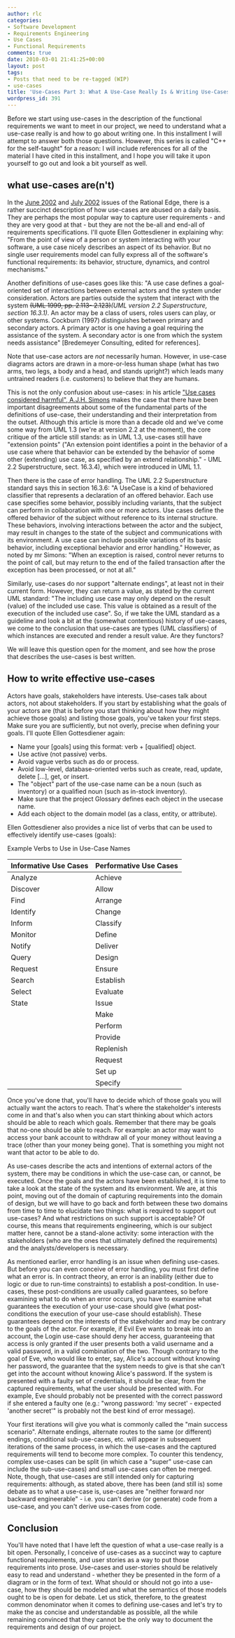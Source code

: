 ```yaml
---
author: rlc
categories:
- Software Development
- Requirements Engineering
- Use Cases
- Functional Requirements
comments: true
date: 2010-03-01 21:41:25+00:00
layout: post
tags:
- Posts that need to be re-tagged (WIP)
- use-cases
title: 'Use-Cases Part 3: What A Use-Case Really Is & Writing Use-Cases'
wordpress_id: 391
---
```


Before we start using use-cases in the description of the functional requirements we want to meet in our project, we need to understand what a use-case really is and how to go about writing one. In this installment I will attempt to answer both those questions. However, this series is called "C++ for the self-taught" for a reason: I will include references for all of the material I have cited in this installment, and I hope you will take it upon yourself to go out and look a bit yourself as well.

<!--more-->

## what use-cases are(n't)

In the [June 2002](http://www.ibm.com/developerworks/rational/library/content/RationalEdge/jun02/MisuseUseCasesJun02.pdf) and [July 2002](http://www.ibm.com/developerworks/rational/library/content/RationalEdge/jul02/TopTenWaysJul02.pdf) issues of the Rational Edge, there is a rather succinct description of how use-cases are abused on a daily basis. They are perhaps the most popular way to capture user requirements - and they are very good at that - but they are not the be-all and end-all of requirements specifications. I'll quote Ellen Gottesdiener in explaining why: "From the point of view of a person or system interacting with your software, a use case nicely describes an aspect of its behavior. But no single user requirements model can fully express all of the software's functional requirements: its behavior, structure, dynamics, and control mechanisms."

Another definitions of use-cases goes like this: "A use case defines a goal-oriented set of interactions between external actors and the system under consideration. Actors are parties outside the system that interact with the system <del>(UML 1999, pp. 2.113- 2.123)</del>_(UML version 2.2 Superstructure, section 16.3.1)_. An actor may be a class of users, roles users can play, or other systems. Cockburn (1997) distinguishes between primary and secondary actors. A primary actor is one having a goal requiring the assistance of the system. A secondary actor is one from which the system needs assistance" [Bredemeyer Consulting, edited for references].

Note that use-case actors are _not_ necessarily human. However, in use-case diagrams actors are drawn in a more-or-less human shape (what has two arms, two legs, a body and a head, and stands upright?) which leads many untrained readers (i.e. customers) to believe that they are humans.

This is not the only confusion about use-cases: in his article ["Use cases considered harmful", A.J.H. Simons](http://doi.ieeecomputersociety.org/10.1109/TOOLS.1999.779012) makes the case that there have been important disagreements about some of the fundamental parts of the definitions of use-case, their understanding and their interpretation from the outset. Although this article is more than a decade old and we've come some way from UML 1.3 (we're at version 2.2 at the moment), the core critique of the article still stands: as in UML 1.3, use-cases still have "extension points" ("An extension point identifies a point in the behavior of a use case where that behavior can be extended by the behavior of some other (extending) use case, as specified by an extend relationship." - UML 2.2 Superstructure, sect. 16.3.4), which were introduced in UML 1.1.

Then there is the case of error handling. The UML 2.2 Superstructure standard says this in section 16.3.6: "A UseCase is a kind of behaviored classifier that represents a declaration of an offered behavior. Each use case specifies some behavior, possibly including variants, that the subject can perform in collaboration with one or more actors. Use cases define the offered behavior of the subject without reference to its internal structure. These behaviors, involving interactions between the actor and the subject, may result in changes to the state of the subject and communications with its environment. A use case can include possible variations of its basic behavior, including exceptional behavior and error handling." However, as noted by mr Simons: "When an exception is raised, control never returns to the point of call, but may return to the end of the failed transaction after the exception has been processed, or not at all."

Similarly, use-cases do nor support "alternate endings", at least not in their current form. However, they can return a value, as stated by the current UML standard: "The including use case may only depend on the result (value) of the included use case. This value is obtained as a result of the execution of the included use case". So, if we take the UML standard as a guideline and look a bit at the (somewhat contentious) history of use-cases, we come to the conclusion that use-cases are types (UML classifiers) of which instances are executed and render a result value. Are they functors?

We will leave this question open for the moment, and see how the prose that describes the use-cases is best written.

## How to write effective use-cases

Actors have goals, stakeholders have interests. Use-cases talk about actors, not about stakeholders. If you start by establishing what the goals of your actors are (that is before you start thinking about how they might achieve those goals) and listing those goals, you've taken your first steps. Make sure you are sufficiently, but not overly, precise when defining your goals. I'll quote Ellen Gottesdiener again:

- Name your [goals] using this format: verb + [qualified] object.
- Use active (not passive) verbs.
- Avoid vague verbs such as do or process.
- Avoid low-level, database-oriented verbs such as create, read, update, delete [...], get, or insert.
- The "object" part of the use-case name can be a noun (such as inventory) or a qualified noun (such as in-stock inventory).
- Make sure that the project Glossary defines each object in the usecase name.
- Add each object to the domain model (as a class, entity, or attribute).

Ellen Gottesdiener also provides a nice list of verbs that can be used to effectively identify use-cases (goals):

Example Verbs to Use in Use-Case Names

| Informative Use Cases | Performative Use Cases |
| --------------------- | ---------------------- |
| Analyze               | Achieve                |
| Discover              | Allow                  |
| Find                  | Arrange                |
| Identify              | Change                 |
| Inform                | Classify               |
| Monitor               | Define                 |
| Notify                | Deliver                |
| Query                 | Design                 |
| Request               | Ensure                 |
| Search                | Establish              |
| Select                | Evaluate               |
| State                 | Issue                  |
|                       | Make                   |
|                       | Perform                |
|                       | Provide                |
|                       | Replenish              |
|                       | Request                |
|                       | Set up                 |
|                       | Specify                |

Once you've done that, you'll have to decide which of those goals you will actually want the actors to reach. That's where the stakeholder's interests come in and that's also when you can start thinking about which actors should be able to reach which goals. Remember that there may be goals that no-one should be able to reach. For example: an actor may want to access your bank account to withdraw all of your money without leaving a trace (other than your money being gone). That is something you might not want that actor to be able to do.

As use-cases describe the acts and intentions of external actors of the system, there may be conditions in which the use-case can, or cannot, be executed. Once the goals and the actors have been established, it is time to take a look at the state of the system and its environment. We are, at this point, moving out of the domain of capturing requirements into the domain of design, but we will have to go back and forth between these two domains from time to time to elucidate two things: what is required to support out use-cases? And what restrictions on such support is acceptable? Of course, this means that requirements engineering, which is our subject matter here, cannot be a stand-alone activity: some interaction with the stakeholders (who are the ones that ultimately defined the requirements) and the analysts/developers is necessary.

As mentioned earlier, error handling is an issue when defining use-cases. But before you can even conceive of error handling, you must first define what an error is. In contract theory, an error is an inability (either due to logic or due to run-time constraints) to establish a post-condition. In use-cases, these post-conditions are usually called guarantees, so before examining what to do when an error occurs, you have to examine what guarantees the execution of your use-case should give (what post-conditions the execution of your use-case should establish). These guarantees depend on the interests of the stakeholder and may be contrary to the goals of the actor. For example, if Evil Eve wants to break into an account, the Login use-case should deny her access, guaranteeing that access is only granted if the user presents both a valid username and a valid password, in a valid combination of the two. Though contrary to the goal of Eve, who would like to enter, say, Alice's account without knowing her password, the guarantee that the system needs to give is that she can't get into the account without knowing Alice's password. If the system is presented with a faulty set of credentials, it should be clear, from the captured requirements, what the user should be presented with. For example, Eve should probably not be presented with the correct password if she entered a faulty one (e.g.: "wrong password: 'my secret' - expected 'another secret'" is probably not the best kind of error message).

Your first iterations will give you what is commonly called the "main success scenario". Alternate endings, alternate routes to the same (or different) endings, conditional sub-use-cases, etc. will appear in subsequent iterations of the same process, in which the use-cases and the captured requirements will tend to become more complex. To counter this tendency, complex use-cases can be split (in which case a "super" use-case can include the sub-use-cases) and small use-cases can often be merged. Note, though, that use-cases are still intended only for capturing requirements: although, as stated above, there has been (and still is) some debate as to what a use-case is, use-cases are "neither forward nor backward engineerable" - i.e. you can't derive (or generate) code from a use-case, and you can't derive use-cases from code.

## Conclusion

You'll have noted that I have left the question of what a use-case really is a bit open. Personally, I conceive of use-cases as a succinct way to capture functional requirements, and user stories as a way to put those requirements into prose. Use-cases and user-stories should be relatively easy to read and understand - whether they be presented in the form of a diagram or in the form of text. What should or should not go into a use-case, how they should be modeled and what the semantics of those models ought to be is open for debate. Let us stick, therefore, to the greatest common denominator when it comes to defining use-cases and let's try to make the as concise and understandable as possible, all the while remaining convinced that they cannot be the only way to document the requirements and design of our project.